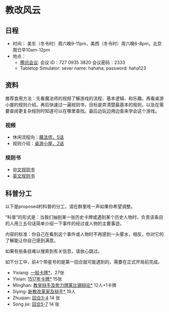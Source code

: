 # 教改风云

## 日程
- 时间： 美东（冬令时）周六晚9-11pm，美西（冬令时）周六晚6-8pm，北京周日早10am-12pm
- 地点：
  - [腾讯会议](https://voovmeeting.com/s/L632Z0IV12ys):  会议 ID：727 0935 3820 会议密码：2333
  - Tabletop Simulator: sever name: hahaha; password: haha123

## 资料

推荐食用方法：先看魔法师的视频了解游戏的流程、基本逻辑、和乐趣。再看桌游小屋的规则介绍。再后快速过一遍规则书，目标是弄清楚最基本的规则，以及在需要查阅更复杂规则时知道可以在哪里查找。最后边玩边用边查来学会这个游戏。

### 视频
- 休闲流程向：[魔法师，5话](https://www.bilibili.com/video/BV1NJ411G7xU)
- 规则介绍：[桌游小屋，2话](https://www.bilibili.com/video/BV1754y1U7px)

### 规则书
- [中文规则书](https://github.com/yixiangLuo/HereIStand/blob/main/rulebook/HereIStand-%E4%B8%AD%E6%96%87%E8%A7%84%E5%88%99.pdf)
- [英文规则书](https://github.com/yixiangLuo/HereIStand/blob/main/rulebook/HereIStand-Rulebook.pdf)

## 科普分工

以下是proposed的科普的分工，请在群里吱一声如果你希望调整。

“科普”的形式是：当我们抽到某一张历史卡牌或遇到某个历史人物时，负责该条目的人用三五句话简单介绍一下事件的经过或人物的主要事迹。

内容的标准：你自己在看到这个事件或人物时不再感到一头雾水，相反，你对它的了解能让你自己感到满意。

如果有些条目难以搜索到有关信息，请放心跳过。

如下分工中，前4个带星号的是第一回合就可能遇到的，需要在正式开局前完成。

- Yixiang: [一般卡牌*](https://github.com/yixiangLuo/HereIStand/blob/main/cards/%E4%B8%80%E8%88%AC%E5%8D%A1%E7%89%8C.jpg)，27张
- Yixian: [1517年卡牌*](https://github.com/yixiangLuo/HereIStand/blob/main/cards/1517%E5%B9%B4%E5%8D%A1%E7%89%8C.jpg) 15张
- Minghan: [教皇辩手及势力牌莱比锡辩论*](https://github.com/yixiangLuo/HereIStand/blob/main/cards/%E6%95%99%E7%9A%87%E8%BE%A9%E6%89%8B%E5%8F%8A%E5%8A%BF%E5%8A%9B%E7%89%8C%E8%8E%B1%E6%AF%94%E9%94%A1%E8%BE%A9%E8%AE%BA.jpg) 12人+1卡牌
- Siying: [新教改革家及辩手*](https://github.com/yixiangLuo/HereIStand/blob/main/cards/%E6%96%B0%E6%95%99%E6%94%B9%E9%9D%A9%E5%AE%B6%E5%8F%8A%E8%BE%A9%E6%89%8B.jpg) 19人
- Zhuqian: [回合3-4](https://github.com/yixiangLuo/HereIStand/blob/main/cards/%E5%9B%9E%E5%90%883-4.jpg) 14 张
- Song jie: [回合5-7](https://github.com/yixiangLuo/HereIStand/blob/main/cards/%E5%9B%9E%E5%90%885-7.jpg) 14 张
